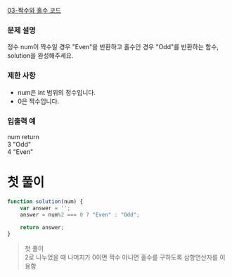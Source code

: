 [03-짝수와 홀수 코드](../codes/03짝수와홀수.js)  
### 문제 설명
정수 num이 짝수일 경우 "Even"을 반환하고 홀수인 경우 "Odd"를 반환하는 함수, solution을 완성해주세요.  

### 제한 사항  
- num은 int 범위의 정수입니다.
- 0은 짝수입니다.

### 입출력 예  
num	return  
3	"Odd"  
4	"Even"  

# 첫 풀이
```jsx
function solution(num) {
    var answer = '';
    answer = num%2 === 0 ? "Even" : "Odd";   
    
    return answer;
}
```
> 첫 풀이  
> 2로 나누었을 때 나머지가 0이면 짝수 아니면 홀수를 구하도록 삼항연산자를 이용함  